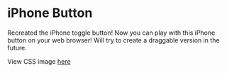# iPhone Button
Recreated the iPhone toggle button! Now you can play with this iPhone button on your web browser!
Will try to create a draggable version in the future.

View CSS image [here](https://codepen.io/ej-sanmartin/pen/djoLBP)
